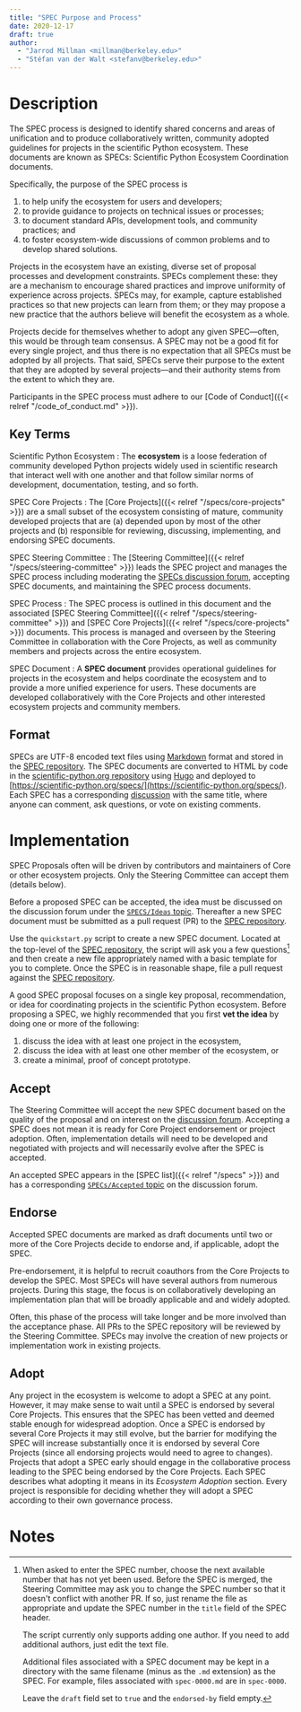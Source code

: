 ```yaml
---
title: "SPEC Purpose and Process"
date: 2020-12-17
draft: true
author:
  - "Jarrod Millman <millman@berkeley.edu>"
  - "Stéfan van der Walt <stefanv@berkeley.edu>"
---
```


# Description

The SPEC process is designed to identify shared concerns and areas of unification
and to produce collaboratively written, community adopted guidelines for projects in the
scientific Python ecosystem.
These documents are known as SPECs: Scientific Python Ecosystem Coordination documents.

Specifically, the purpose of the SPEC process is

1. to help unify the ecosystem for users and developers;
2. to provide guidance to projects on technical issues or processes;
3. to document standard APIs, development tools, and community practices; and
4. to foster ecosystem-wide discussions of common problems and to develop shared solutions.

Projects in the ecosystem have an existing, diverse set of proposal processes
and development constraints.
SPECs complement these: they are a mechanism to encourage shared practices and improve uniformity of experience across projects.
SPECs may, for example, capture established practices so that new projects can
learn from them; or they may propose a new practice that the authors believe
will benefit the ecosystem as a whole.

Projects decide for themselves whether to adopt any given SPEC—often, this
would be through team consensus.
A SPEC may not be a good fit for every single project, and thus there is no
expectation that all SPECs must be adopted by all projects.
That said, SPECs serve their purpose to the extent that they are adopted by
several projects—and their authority stems from the extent to which they are.

Participants in the SPEC process must adhere to our [Code of
Conduct]({{< relref "/code_of_conduct.md" >}}).

## Key Terms

Scientific Python Ecosystem
: The **ecosystem** is a loose federation of community developed Python projects
widely used in scientific research that interact well with one another and that
follow similar norms of development, documentation, testing, and so forth.

SPEC Core Projects
: The [Core Projects]({{< relref "/specs/core-projects" >}})
are a small subset of the ecosystem consisting of mature, community developed projects
that are (a) depended upon by most of the other projects and (b) responsible for
reviewing, discussing, implementing, and endorsing SPEC documents.

SPEC Steering Committee
: The [Steering Committee]({{< relref "/specs/steering-committee" >}}) leads the SPEC project and
manages the SPEC process including moderating
the [SPECs discussion forum](https://discuss.scientific-python.org/c/specs/6),
accepting SPEC documents, and maintaining the SPEC process documents.

SPEC Process
: The SPEC process is outlined in this document and the associated
[SPEC Steering Committee]({{< relref "/specs/steering-committee" >}}) and
[SPEC Core Projects]({{< relref "/specs/core-projects" >}}) documents.
This process is managed and overseen by the Steering Committee in collaboration
with the Core Projects, as well as community members and projects across
the entire ecosystem.

SPEC Document
: A **SPEC document** provides operational guidelines for projects in the ecosystem and
helps coordinate the ecosystem and to provide a more unified experience for users.
These documents are developed collaboratively with the Core Projects and other interested
ecosystem projects and community members.

## Format

SPECs are UTF-8 encoded text files using
[Markdown](https://www.markdownguide.org/) format and stored in the [SPEC
repository](https://github.com/scientific-python/specs).
The SPEC documents are converted to HTML by code in the [scientific-python.org
repository](https://github.com/scientific-python/scientific-python.org/) using
[Hugo](https://gohugo.io/) and deployed to
[https://scientific-python.org/specs/](https://scientific-python.org/specs/).
Each SPEC has a corresponding
[discussion](https://discuss.scientific-python.org/c/specs/accepted/15)
with the same title, where anyone can comment, ask questions, or vote on
existing comments.

# Implementation

SPEC Proposals often will be driven by contributors and maintainers of Core or other ecosystem projects.
Only the Steering Committee can accept them (details below).

Before a proposed SPEC can be accepted, the idea must be discussed on the
discussion forum under the [`SPECS/Ideas` topic](https://discuss.scientific-python.org/c/specs/ideas/9).
Thereafter a new SPEC document must be submitted
as a pull request (PR) to the [SPEC repository](https://github.com/scientific-python/specs).

Use the `quickstart.py` script to create a new SPEC document.
Located at the top-level of the
[SPEC repository](https://github.com/scientific-python/specs),
the script will ask you a few questions[^newspec] and then create a new file
appropriately named with a basic template for you to complete.
Once the SPEC is in reasonable shape, file a pull request against the
[SPEC repository](https://github.com/scientific-python/specs).

A good SPEC proposal focuses on a single key proposal, recommendation, or idea for
coordinating projects in the scientific Python ecosystem.
Before proposing a SPEC, we highly recommended that you first **vet the idea**
by doing one or more of the following:

1. discuss the idea with at least one project in the ecosystem,
2. discuss the idea with at least one other member of the ecosystem, or
3. create a minimal, proof of concept prototype.

## Accept

The Steering Committee will accept the new SPEC document based on the quality of the proposal
and on interest on the [discussion forum](https://discuss.scientific-python.org/c/specs/ideas/9).
Accepting a SPEC does not mean it is ready for Core Project endorsement or project adoption.
Often, implementation details will need to be developed and negotiated with
projects and will necessarily evolve after the SPEC is accepted.

An accepted SPEC appears in the [SPEC list]({{< relref "/specs" >}})
and has a corresponding
[`SPECs/Accepted` topic](https://discuss.scientific-python.org/c/specs/accepted/15) on the discussion forum.

## Endorse

Accepted SPEC documents are marked as draft documents until two or more
of the Core Projects decide to endorse and, if applicable, adopt the SPEC.

Pre-endorsement, it is helpful to recruit coauthors from the Core Projects to develop the SPEC.
Most SPECs will have several authors from numerous projects.
During this stage, the focus is on collaboratively developing an implementation plan that
will be broadly applicable and and widely adopted.

Often, this phase of the process will take longer and be more involved
than the acceptance phase.
All PRs to the SPEC repository will be reviewed by the Steering Committee.
SPECs may involve the creation of new projects or implementation
work in existing projects.

## Adopt

Any project in the ecosystem is welcome to adopt a SPEC at any point.
However, it may make sense to wait until a SPEC is endorsed by several Core Projects.
This ensures that the SPEC has been vetted and deemed stable enough for widespread adoption.
Once a SPEC is endorsed by several Core Projects it may still evolve, but the
barrier for modifying the SPEC will increase substantially once it is endorsed by several
Core Projects (since all endorsing projects would need to agree to changes).
Projects that adopt a SPEC early should engage in the collaborative process
leading to the SPEC being endorsed by the Core Projects.
Each SPEC describes what adopting it means in its _Ecosystem Adoption_ section.
Every project is responsible for deciding whether they will adopt a SPEC according
to their own governance process.

# Notes

[^newspec]:
    When asked to enter the SPEC number, choose the next available number that
    has not yet been used.
    Before the SPEC is merged, the Steering Committee may ask you to change the SPEC number so
    that it doesn't conflict with another PR.
    If so, just rename the file as appropriate and update the SPEC number in the
    `title` field of the SPEC header.

    The script currently only supports adding one author.
    If you need to add additional authors, just edit the text file.

    Additional files associated with a SPEC document may be kept in a directory
    with the same filename (minus as the `.md` extension) as the SPEC.
    For example, files associated with `spec-0000.md` are in `spec-0000`.

    Leave the `draft` field set to `true` and the `endorsed-by` field empty.
